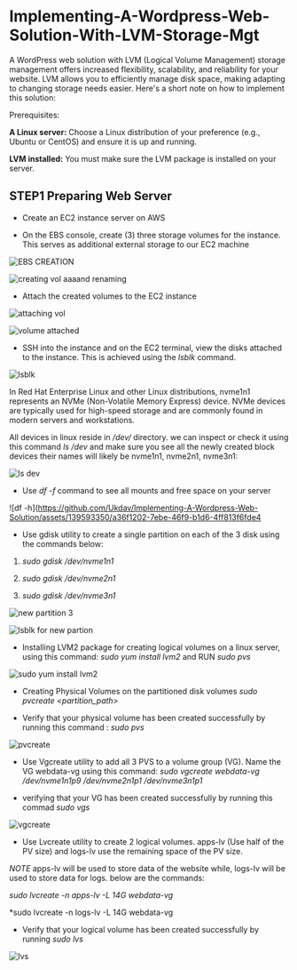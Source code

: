 # Implementing-A-Wordpress-Web-Solution-With-LVM-Storage-Mgt

A WordPress web solution with LVM (Logical Volume Management) storage management offers increased flexibility, scalability, and reliability for your website. LVM allows you to efficiently manage disk space, making adapting to changing storage needs easier. Here's a short note on how to implement this solution:

Prerequisites:

**A Linux server:** Choose a Linux distribution of your preference (e.g., Ubuntu or CentOS) and ensure it is up and running.

**LVM installed:** You must make sure the LVM package is installed on your server.

## STEP1 Preparing Web Server

* Create an EC2 instance server on AWS

* On the EBS console, create (3) three storage volumes for the instance. This serves as additional external storage to our EC2 machine

![EBS CREATION](https://github.com/Ukdav/Implementing-A-Wordpress-Web-Solution/assets/139593350/0b3bb2ec-3325-4a81-9eb6-01f8a5c4d23f)

![creating vol aaaand renaming](https://github.com/Ukdav/Implementing-A-Wordpress-Web-Solution/assets/139593350/c1d5a2b1-f63f-4112-bfb4-71106da16e03)

* Attach the created volumes to the EC2 instance

![attaching vol](https://github.com/Ukdav/Implementing-A-Wordpress-Web-Solution/assets/139593350/08083980-ba15-441a-9657-dcea23f5fb51)

![volume attached](https://github.com/Ukdav/Implementing-A-Wordpress-Web-Solution/assets/139593350/f9d0c055-3e25-4857-952d-9df0c6ded923)

* SSH into the instance and on the EC2 terminal, view the disks attached to the instance. This is achieved using the *lsblk*  command.

![lsblk](https://github.com/Ukdav/Implementing-A-Wordpress-Web-Solution/assets/139593350/72c4fa29-3c80-4fb4-8274-120628da539d)

In Red Hat Enterprise Linux and other Linux distributions, nvme1n1 represents an NVMe (Non-Volatile Memory Express) device. NVMe devices are typically used for high-speed storage and are commonly found in modern servers and workstations.

All devices in linux reside in */dev/* directory. we can inspect or check it using this command *ls /dev* and make sure you see all the newly created block devices their names will likely be nvme1n1, nvme2n1, nvme3n1:

![ls dev](https://github.com/Ukdav/Implementing-A-Wordpress-Web-Solution/assets/139593350/074d7312-8533-4e7d-957a-b22332118429)

* Use *df -f* command to see all mounts and free space on your server

![df -h](https://github.com/Ukdav/Implementing-A-Wordpress-Web-Solution/assets/139593350/a36f1202-7ebe-46f9-b1d6-4ff813f6fde4

* Use gdisk utility to create a single partition on each of the 3 disk using the commands below:

1. *sudo gdisk /dev/nvme1n1*

2. *sudo gdisk /dev/nvme2n1*

3. *sudo gdisk /dev/nvme3n1*

![new partition 3](https://github.com/Ukdav/Implementing-A-Wordpress-Web-Solution/assets/139593350/6c5dba8e-bf9a-4eff-a926-d10766c4a154)

![lsblk for new partion](https://github.com/Ukdav/Implementing-A-Wordpress-Web-Solution/assets/139593350/9612c4f0-9ca7-4180-a00f-15c5b4122246)

* Installing LVM2 package for creating logical volumes on a linux server, using this command: *sudo yum install lvm2* and RUN *sudo pvs*

![sudo yum install lvm2](https://github.com/Ukdav/Implementing-A-Wordpress-Web-Solution/assets/139593350/04d2af20-1b69-4a6a-8bd4-3c1a91f46644)

* Creating Physical Volumes on the partitioned disk volumes
*sudo pvcreate <partition_path>*

* Verify that your physical volume has been created successfully by running this command : *sudo pvs*

![pvcreate](https://github.com/Ukdav/Implementing-A-Wordpress-Web-Solution/assets/139593350/12ff974e-1fa2-4519-9cec-9ebab549d13b)

* Use Vgcreate utility to add all 3 PVS to a volume group (VG). Name the VG webdata-vg using this command: *sudo vgcreate webdata-vg /dev/nvme1n1p9 /dev/nvme2n1p1 /dev/nvme3n1p1*
  
* verifying that your VG has been created successfully by running this commad *sudo vgs*

![vgcreate](https://github.com/Ukdav/Implementing-A-Wordpress-Web-Solution/assets/139593350/2a11eb73-d3ab-47e3-8847-c177f3ab32a2)

* Use Lvcreate utility to create 2 logical volumes. apps-lv (Use half of the PV size) and logs-lv use the remaining space of the PV size.

*NOTE* apps-lv will be used to store data of the website while, logs-lv will be used to store data for logs. below are the commands:

*sudo lvcreate -n apps-lv -L 14G webdata-vg*

*sudo lvcreate -n logs-lv -L 14G webdata-vg

* Verify that your logical volume has been created successfully by running *sudo lvs*

![lvs](https://github.com/Ukdav/Implementing-A-Wordpress-Web-Solution/assets/139593350/0307c237-c5ab-4622-bf83-91ebf40c1a42)






















